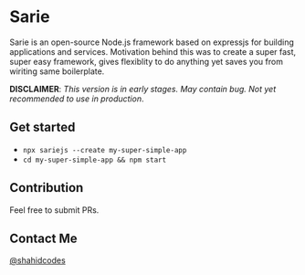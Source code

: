 # Sarie

Sarie is an open-source Node.js framework based on expressjs for building applications and services. Motivation behind this was to create a super fast, super easy framework, gives flexiblity to do anything yet saves you from wiriting same boilerplate.    

**DISCLAIMER**:  _This version is in early stages. May contain bug. Not yet recommended to use in production_.

## Get started
- `npx sariejs --create my-super-simple-app`
- `cd my-super-simple-app && npm start`

## Contribution
Feel free to submit PRs.

## Contact Me
[@shahidcodes](https://twitter.com/shahidcodes)
